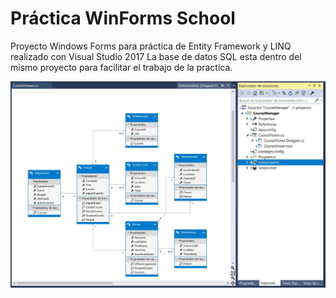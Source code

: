 # Práctica WinForms School

Proyecto Windows Forms para práctica de Entity Framework y LINQ realizado con Visual Studio 2017
La base de datos SQL esta dentro del mismo proyecto para facilitar el trabajo de la practica.

![](CourseManagerEdmx.JPG)


